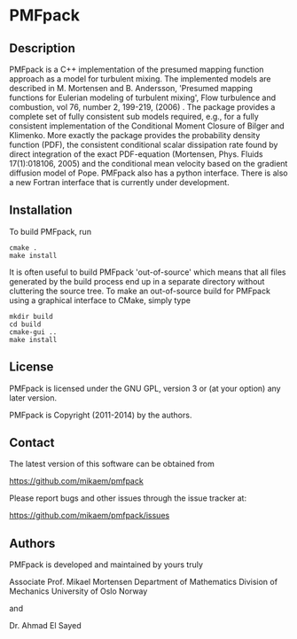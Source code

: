 PMFpack
=======

Description
------

PMFpack is a C++ implementation of the presumed mapping function approach as a model for turbulent mixing. The implemented models are described in M. Mortensen and B. Andersson, 'Presumed mapping functions for Eulerian modeling of turbulent mixing', Flow turbulence and combustion, vol 76, number 2, 199-219, (2006) . The package provides a complete set of fully consistent sub models required, e.g., for a fully consistent implementation of the Conditional Moment Closure of Bilger and Klimenko. More exactly the package provides the probability density function (PDF), the consistent conditional scalar dissipation rate found by direct integration of the exact PDF-equation (Mortensen, Phys. Fluids 17(1):018106, 2005) and the conditional mean velocity based on the gradient diffusion model of Pope. PMFpack also has a python interface. There is also a new Fortran interface that is currently under development.

Installation
------

To build PMFpack, run

    cmake .
    make install

It is often useful to build PMFpack 'out-of-source' which means that
all files generated by the build process end up in a separate
directory without cluttering the source tree. To make an out-of-source
build for PMFpack using a graphical interface to CMake, simply type

    mkdir build
    cd build
    cmake-gui ..
    make install

License
------

PMFpack is licensed under the GNU GPL, version 3 or (at your option) any later version.

PMFpack is Copyright (2011-2014) by the authors.


Contact
------

The latest version of this software can be obtained from

https://github.com/mikaem/pmfpack

Please report bugs and other issues through the issue tracker at:

https://github.com/mikaem/pmfpack/issues

Authors
------

PMFpack is developed and maintained by yours truly

 Associate Prof. Mikael Mortensen 
 Department of Mathematics 
 Division of Mechanics 
 University of Oslo 
 Norway 
 
 and  
 
 Dr. Ahmad El Sayed

